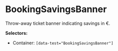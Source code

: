 # BookingSavingsBanner

Throw-away ticket banner indicating savings in €.

**Selectors:**
* Container: `[data-test="BookingSavingsBanner"]`
